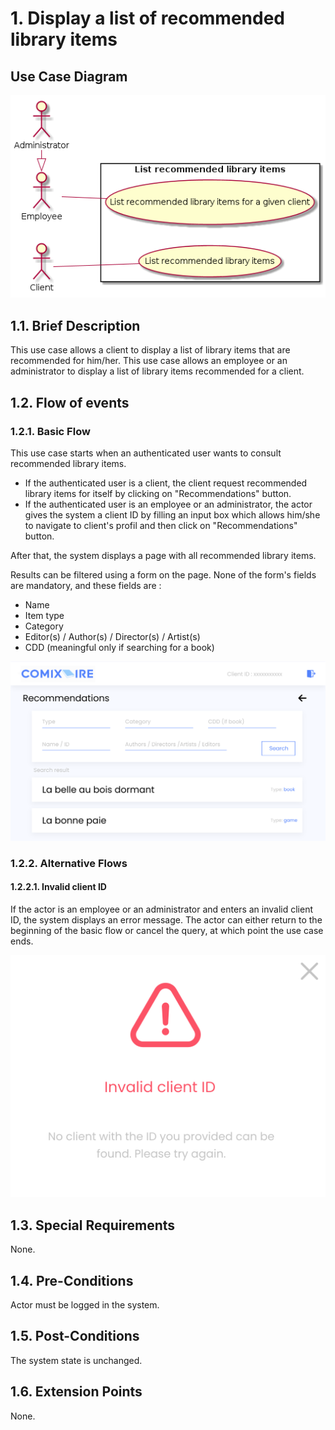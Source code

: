 # 1. Display a list of recommended library items

## Use Case Diagram

![Use Case Diagram](./recommendation.png)

## 1.1. Brief Description

This use case allows a client to display a list of library items that are recommended for him/her. This use case allows an employee or an administrator to display a list of library items recommended for a client.

## 1.2. Flow of events

### 1.2.1. Basic Flow

This use case starts when an authenticated user wants to consult recommended library items.

* If the authenticated user is a client, the client request recommended library items for itself by clicking on "Recommendations" button.
* If the authenticated user is an employee or an administrator, the actor gives the system a client ID by filling an input box which allows him/she to navigate to client's profil and then click on "Recommendations" button.

After that, the system displays a page with all recommended library items. 

Results can be filtered using a form on the page. None of the form's fields are mandatory, and these fields are :

* Name
* Item type
* Category
* Editor(s) / Author(s) / Director(s) / Artist(s)
* CDD (meaningful only if searching for a book)

![Page displaying recommended items for a client](./client-recommendations-mockup.svg)

### 1.2.2. Alternative Flows

#### 1.2.2.1. Invalid client ID

If the actor is an employee or an administrator and enters an invalid client ID, the system displays an error message. The actor can either return to the beginning of the basic flow or cancel the query, at which point the use case ends.

![Error message displayed when an invalid client ID is provided by the employee or the administrator](./employee-recom-invalid-client-id-mockup.svg)

## 1.3. Special Requirements

None.

## 1.4. Pre-Conditions

Actor must be logged in the system.

## 1.5. Post-Conditions

The system state is unchanged.

## 1.6. Extension Points

None.